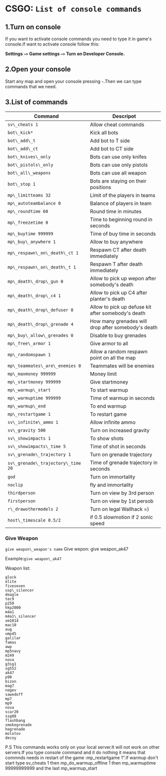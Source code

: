 **CSGO: `List of console commands`**
===
  
## 1.Turn on console  
If you want to activate console commands you need to type it in game's console.If want to activate console follow this:

**Settings `—>` Game settings `—>` Turn on Developer Console.**  
  
## 2.Open your console  
Start any map and open your console pressing `~`.Then we can type commands that we need.  
  
## 3.List of commands  

Command | Descripot
--|--
`sv\_cheats 1` | Allow cheat commands  
`bot\_kick*`|Kick all bots  
`bot\_add\_t `|Add bot to T side  
`bot\_add\_ct `|Add bot to CT side  
`bot\_knives\_only `|Bots can use only knifes  
`bot\_pistols\_only `|Bots can use only pistols  
`bot\_all\_weapons `|Bots can use all weapon  
`bot\_stop 1 `|Bots are staying on their positions  
`mp\_limitteams 32 `|Limit of the players in teams  
`mp\_autoteambalance 0 `|Balance of players in team  
`mp\_roundtime 60 `|Round time in minutes  
`mp\_freezetime 0 `|Time to beginning round in seconds  
`mp\_buytime 999999 `|Time of buy time in seconds  
`mp\_buy\_anywhere 1 `|Allow to buy anywhere  
`mp\_respawn\_on\_death\_ct 1 `|Respawn CT after death immediately  
`mp\_respawn\_on\_death\_t 1 `|Respawn T after death immediately  
`mp\_death\_drop\_gun 0 `|Allow to pick up wepon after somebody's death  
`mp\_death\_drop\_c4 1 `|Allow to pick up C4 after planter's death  
`mp\_death\_drop\_defuser 0 `|Allow to pick up defuse kit after somebody's death  
`mp\_death\_drop\_grenade 4 `|How many grenades will drop after somebody's death  
`mp\_buy\_allow\_grenades 0 `|Disable to buy grenades  
`mp\_free\_armor 1 `|Give armor to all  
`mp\_randomspawn 1 `|Allow a random respawn point on all the map  
`mp\_teammates\_are\_enemies 0 `|Teammates will be enemies  
`mp\_maxmoney 999999 `|Money limit  
`mp\_startmoney 999999 `|Give startmoney  
`mp\_warmup\_start `|To start warmup  
`mp\_warmuptime 999999 `|Time of warmup in seconds  
`mp\_warmup\_end `|To end warmup  
`mp\_restartgame 1 `|To restart game  
`sv\_infinite\_ammo 1 `|Allow infinite ammo  
`sv\_gravity 500 `|Turn on increased gravity  
`sv\_showimpacts 1 `|To show shots  
`sv\_showimpacts\_time 5 `|Time of shot in seconds  
`sv\_grenade\_trajectory 1 `|Turn on grenade trajectory  
`sv\_grenade\_trajectory\_time 20 `|Time of grenade trajectory in seconds  
`god `|Turn on immortality  
`noclip `|fly and immortality  
`thirdperson `|Turn on view by 3rd person  
`firstperson`|Turn on view by 1st persob  
`r\_drawothermodels 2 `|Turn on legal Wallhack =)  
`host\_timescale 0.5/2 `|if 0.5 slowmotion if 2 sonic speed  

### Give Weapon
`give weapon\_weapon's name` Give wepon: give weapon\_ak47  

Example:`give weapon\_ak47`  
  
Weapon list:  
```
glock  
elite  
fiveseven  
usp\_silencer  
deagle  
tec9  
p250  
hkp2000  
m4a1  
m4a1\_silencer  
xm1014  
mac10  
aug  
ump45  
galilar  
famas  
awp  
mp5navy  
m249  
nova  
g3sg1  
sg552  
ak47  
p90  
bizon  
mag7  
negev  
sawedoff  
mp7  
mp9  
nova  
scar20  
ssg08  
flashbang  
smokegrenade  
hegrenade  
molotov  
decoy  
```  
P.S This commands works only on your local server.It will not work on other servers.If you type console command and it do nothing it means that commnds needs in restart of the game :mp\_restartgame 1".If warmup don't start type sv\_cheats 1 then mp\_do\_warmup\_offline 1 then mp\_warmuptime 99999999999 and the last mp\_warmup\_start
